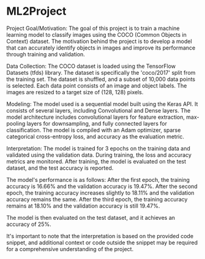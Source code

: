 ﻿# ML2Project
 
 Project Goal/Motivation:
The goal of this project is to train a machine learning model to classify images using the COCO (Common Objects in Context) dataset. The motivation behind the project is to develop a model that can accurately identify objects in images and improve its performance through training and validation.

Data Collection:
The COCO dataset is loaded using the TensorFlow Datasets (tfds) library. The dataset is specifically the 'coco/2017' split from the training set. The dataset is shuffled, and a subset of 10,000 data points is selected. Each data point consists of an image and object labels. The images are resized to a target size of (128, 128) pixels.

Modeling:
The model used is a sequential model built using the Keras API. It consists of several layers, including Convolutional and Dense layers. The model architecture includes convolutional layers for feature extraction, max-pooling layers for downsampling, and fully connected layers for classification. The model is compiled with an Adam optimizer, sparse categorical cross-entropy loss, and accuracy as the evaluation metric.

Interpretation:
The model is trained for 3 epochs on the training data and validated using the validation data. During training, the loss and accuracy metrics are monitored. After training, the model is evaluated on the test dataset, and the test accuracy is reported.

The model's performance is as follows: After the first epoch, the training accuracy is 16.66% and the validation accuracy is 19.47%. After the second epoch, the training accuracy increases slightly to 18.11% and the validation accuracy remains the same. After the third epoch, the training accuracy remains at 18.10% and the validation accuracy is still 19.47%.

The model is then evaluated on the test dataset, and it achieves an accuracy of 25%.

It's important to note that the interpretation is based on the provided code snippet, and additional context or code outside the snippet may be required for a comprehensive understanding of the project.
